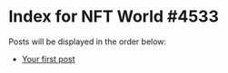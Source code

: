 # Index for NFT World #4533
Posts will be displayed in the order below:

- [Your first post](./001-first.md)

